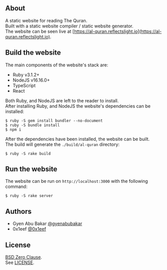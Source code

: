 ## About

A static website for reading The Quran.
<br>
Built with a static website compiler / static website generator.
<br>
The website can be seen live at
[https://al-quran.reflectslight.io](https://al-quran.reflectslight.io).

## Build the website

The main components of the website's stack are:

- Ruby v3.1.2+
- NodeJS v16.16.0+
- TypeScript
- React

Both Ruby, and NodeJS are left to the reader to install. <br>
After installing Ruby, and NodeJS the website's dependencies can be installed:

```
$ ruby -S gem install bundler --no-document
$ ruby -S bundle install
$ npm i
```

After the dependencies have been installed, the website can be built. <br>
The build will generate the `./build/al-quran` directory:

```
$ ruby -S rake build
```


## Run the website

The website can be run on `http://localhost:3000` with the following command:

```
$ ruby -S rake server
```


## Authors

* Gyen Abu Bakar [@gyenabubakar](https://github.com/gyenabubakar)
* 0x1eef [@0x1eef](https://github.com/0x1eef)

## License

[BSD Zero Clause](https://choosealicense.com/licenses/0bsd/).
<br>
See [LICENSE](./LICENSE).

